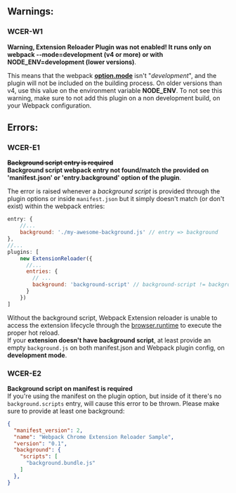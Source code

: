 ## Warnings:
### WCER-W1
**Warning, Extension Reloader Plugin was not enabled! It runs only on webpack --mode=development (v4 or more) or with NODE_ENV=development (lower versions)**.  

This means that the webpack **[option.mode](https://webpack.js.org/concepts/mode/)** isn't "_development_", and the plugin will not be included on the building process. On older versions than v4, use this value on the environment variable **NODE_ENV**.
To not see this warning, make sure to not add this plugin on a non development build, on your Webpack configuration.

## Errors:
### WCER-E1
~~**Background script entry is required**~~  
**Background script webpack entry not found/match the provided on 'manifest.json' or 'entry.background' option of the plugin**.

The error is raised whenever a _background script_ is provided through the plugin options or inside `manifest.json` but it simply doesn't match (or don't exist) within the webpack entries:
```js
entry: {
    //...
    background: './my-awesome-background.js' // entry => background
},
//...
plugins: [
    new ExtensionReloader({
      //...
      entries: { 
        // ...
        background: 'background-script' // background-script != background (causes this error)
      }
    })
]
```

Without the background script, Webpack Extension reloader is unable to access the extension lifecycle through the [browser.runtime](https://developer.mozilla.org/en-US/docs/Mozilla/Add-ons/WebExtensions/API/runtime) to execute the proper hot reload.  
If your **extension doesn't have background script**, at least provide an empty `background.js` on both manifest.json and Webpack plugin config, on **development mode**.

### WCER-E2
**Background script on manifest is required**  
If you're using the manifest on the plugin option, but inside of it there's no `background.scripts` entry,
will cause this error to be thrown.
Please make sure to provide at least one background:

```json
{
  "manifest_version": 2,
  "name": "Webpack Chrome Extension Reloader Sample",
  "version": "0.1",
  "background": {
    "scripts": [
      "background.bundle.js"
    ]
  },
}
```

